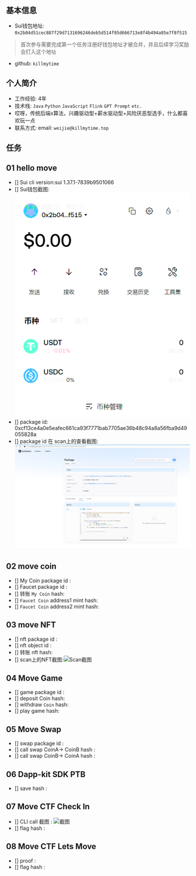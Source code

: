 ## 基本信息
- Sui钱包地址: `0x2b04d51cec887f29d7131696246deb5d514f95d666713e8f4b494a85e7f8f515`
> 首次参与需要完成第一个任务注册好钱包地址才被合并，并且后续学习奖励会打入这个地址
- github: `killmytime`

## 个人简介
- 工作经验: 4年
- 技术栈: `Java` `Python` `JavaScript` `Flink` `GPT Prompt` `etc.`
- 哎呀，传统后端x算法，兴趣驱动型+薪水驱动型+风险厌恶型选手，什么都喜欢玩一点
- 联系方式: email: `weijie@killmytime.top` 

## 任务

##   01 hello move  
- [] Sui cli version:sui 1.37.1-7839b9501066
- [] Sui钱包截图: ![Sui钱包截图](images/sui_screenshot.png)
- [] package id: 0xcf13ce4a0e5eafec661ca93f7771bab7705ae36b48c94a8a56fba9d49055828a
- [] package id 在 scan上的查看截图:![Scan截图](images/scan_screenshot.png)

##   02 move coin
- [] My Coin package id : 
- [] Faucet package id : 
- [] 转账 `My Coin` hash:
- [] `Faucet Coin` address1 mint hash:
- [] `Faucet Coin` address2 mint hash:

##   03 move NFT
- [] nft package id :
- [] nft object id : 
- [] 转账 nft  hash:
- [] scan上的NFT截图:![Scan截图](./images/你的图片地址)

##   04 Move Game
- [] game package id :
- [] deposit Coin hash:
- [] withdraw `Coin` hash:
- [] play game hash:

##   05 Move Swap
- [] swap package id :
- [] call swap CoinA-> CoinB  hash :
- [] call swap CoinB-> CoinA  hash :

##   06 Dapp-kit SDK PTB
- [] save hash :

##   07 Move CTF Check In
- [] CLI call 截图 : ![截图](./images/你的图片地址)
- [] flag hash :

##   08 Move CTF Lets Move
- [] proof : 
- [] flag hash :
